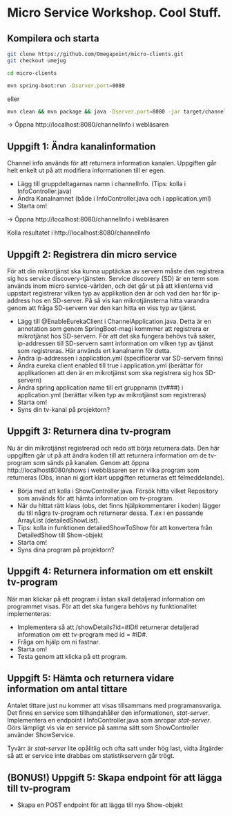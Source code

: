 # Micro Service Workshop. Cool Stuff.

## Kompilera och starta
```sh
git clone https://github.com/Omegapoint/micro-clients.git
git checkout umejug
```
```sh
cd micro-clients
```
```sh
mvn spring-boot:run -Dserver.port=8080
```
eller
```sh
mvn clean && mvn package && java -Dserver.port=8080 -jar target/channel-0.0.1-SNAPSHOT.jar
```

-> Öppna http://localhost:8080/channelInfo i webläsaren

## Uppgift 1: Ändra kanalinformation

Channel info används för att returnera information kanalen. Uppgiften går helt enkelt ut på att modifiera informationen till er egen.

* Lägg till gruppdeltagarnas namn i channelInfo.
 (Tips: kolla i InfoController.java)
* Ändra Kanalnamnet (både i InfoController.java och i application.yml)
* Starta om!

-> Öppna http://localhost:8080/channelInfo i webläsaren

Kolla resultatet i http://localhost:8080/channelInfo

## Uppgift 2: Registrera din micro service

För att din mikrotjänst ska kunna upptäckas av servern måste den registrera sig hos service discovery-tjänsten. Service discovery (SD) är en term som används inom micro service-världen, och det går ut på att klienterna vid uppstart registrerar vilken typ av applikation den är och vad den har för ip-address hos en SD-server. På så vis kan mikrotjänsterna hitta varandra genom att fråga SD-servern var den kan hitta en viss typ av tjänst.

* Lägg till @EnableEurekaClient i ChannelApplication.java. Detta är en annotation som genom SpringBoot-magi kommmer att registrera er mikrotjänst hos SD-servern. För att det ska fungera behövs två saker, ip-addressen till SD-servern samt information om vilken typ av tjänst som registreras. Här används ert kanalnamn för detta.
* Ändra ip-addressen i application.yml (specificerar var SD-servern finns)
* Ändra eureka client enabled till true i application.yml (berättar för applikationen att den är en mikrotjänst som ska registrera sig hos SD-servern)
* Ändra spring application name till ert gruppnamn (tv###) i application.yml (berättar vilken typ av mikrotjänst som registreras)
* Starta om!
* Syns din tv-kanal på projektorn?

## Uppgift 3: Returnera dina tv-program

Nu är din mikrotjänst registrerad och redo att börja returnera data. Den här uppgiften går ut på att ändra koden till att returnera information om de tv-program som sänds på kanalen. Genom att öppna http://localhost8080/shows i webbläsaren ser ni vilka program som returneras (Obs, innan ni gjort klart uppgiften returneras ett felmeddelande).

* Börja med att kolla i ShowController.java. Försök hitta vilket Repository som används för att hämta information om tv-program.
* När du hittat rätt klass (obs, det finns hjälpkommentarer i koden) lägger du till några tv-program och returnerar dessa. T.ex i en passande ArrayList (detailedShowList).
* Tips: kolla in funktionen detailedShowToShow för att konvertera från DetailedShow till Show-objekt
* Starta om!
* Syns dina program på projektorn?

## Uppgift 4: Returnera information om ett enskilt tv-program

När man klickar på ett program i listan skall detaljerad information om programmet visas. För att det ska fungera behövs ny funktionalitet implementeras:

* Implementera så att /showDetails?id=#ID# returnerar detaljerad information om ett tv-program med id = #ID#.
* Fråga om hjälp om ni fastnar.
* Starta om!
* Testa genom att klicka på ett program.

## Uppgift 5: Hämta och returnera vidare information om antal tittare

Antalet tittare just nu kommer att visas tillsammans med programansvariga. Det finns en service som tillhandahåller den informationen, *stat-server*. Implementera en endpoint i InfoController.java som anropar *stat-server*. Görs lämpligt vis via en service på samma sätt som ShowController använder ShowService.

Tyvärr är *stat-server* lite opålitlig och ofta satt under hög last, vidta åtgärder så att er service inte drabbas om statistikservern går trögt.

## (BONUS!) Uppgift 5: Skapa endpoint för att lägga till tv-program
* Skapa en POST endpoint för att lägga till nya Show-objekt
